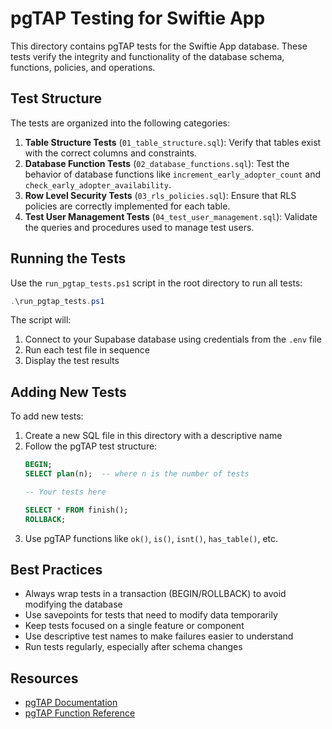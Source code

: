 # pgTAP Testing for Swiftie App

This directory contains pgTAP tests for the Swiftie App database. These tests verify the integrity and functionality of the database schema, functions, policies, and operations.

## Test Structure

The tests are organized into the following categories:

1. **Table Structure Tests** (`01_table_structure.sql`): Verify that tables exist with the correct columns and constraints.
2. **Database Function Tests** (`02_database_functions.sql`): Test the behavior of database functions like `increment_early_adopter_count` and `check_early_adopter_availability`.
3. **Row Level Security Tests** (`03_rls_policies.sql`): Ensure that RLS policies are correctly implemented for each table.
4. **Test User Management Tests** (`04_test_user_management.sql`): Validate the queries and procedures used to manage test users.

## Running the Tests

Use the `run_pgtap_tests.ps1` script in the root directory to run all tests:

```powershell
.\run_pgtap_tests.ps1
```

The script will:
1. Connect to your Supabase database using credentials from the `.env` file
2. Run each test file in sequence
3. Display the test results

## Adding New Tests

To add new tests:

1. Create a new SQL file in this directory with a descriptive name
2. Follow the pgTAP test structure:
   ```sql
   BEGIN;
   SELECT plan(n);  -- where n is the number of tests
   
   -- Your tests here
   
   SELECT * FROM finish();
   ROLLBACK;
   ```
3. Use pgTAP functions like `ok()`, `is()`, `isnt()`, `has_table()`, etc.

## Best Practices

- Always wrap tests in a transaction (BEGIN/ROLLBACK) to avoid modifying the database
- Use savepoints for tests that need to modify data temporarily
- Keep tests focused on a single feature or component
- Use descriptive test names to make failures easier to understand
- Run tests regularly, especially after schema changes

## Resources

- [pgTAP Documentation](https://pgtap.org/documentation.html)
- [pgTAP Function Reference](https://pgtap.org/documentation.html#functions)
